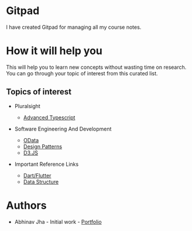 # Gitpad
I have created Gitpad for managing all my course notes.

# How it will help you
This will help you to learn new concepts without wasting time on research. You can go through your topic of interest from this curated list.

## Topics of interest
- Pluralsight
  - [Advanced Typescript][1]

- Software Engineering And Development
  - [OData][2]
  - [Design Patterns][3]
  - [D3.JS][14]

- Important Reference Links
  - [Dart/Flutter][4]
  - [Data Structure][12]

# Authors
- Abhinav Jha - Initial work - [Portfolio](https://github.com/abhinav2127)


<!-- Links and Images -->
[1]: cources/Pluralsight_Advanced_Typescript/README.md
[2]: OData/README.md
[3]: designpatterns/README.md
[4]: reflinks/dart.md
[12]: https://docs.google.com/spreadsheets/d/1aA7rAQBEJye54LAxaXm2IvODjD0_mRP3_jKdzWp81Uc/edit#gid=1386834576
[14]: cources/d3js/notes.md
